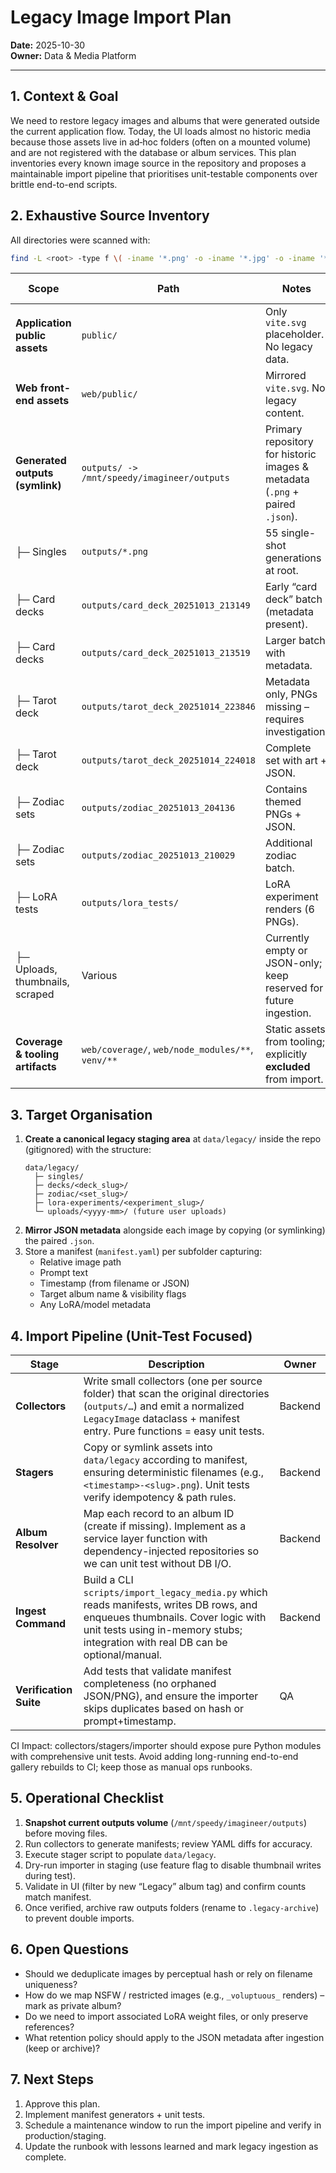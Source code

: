 # Legacy Image Import Plan

**Date:** 2025-10-30  
**Owner:** Data & Media Platform

---

## 1. Context & Goal

We need to restore legacy images and albums that were generated outside the current application flow. Today, the UI loads almost no historic media because those assets live in ad‑hoc folders (often on a mounted volume) and are not registered with the database or album services. This plan inventories every known image source in the repository and proposes a maintainable import pipeline that prioritises unit-testable components over brittle end-to-end scripts.

## 2. Exhaustive Source Inventory

All directories were scanned with:

```bash
find -L <root> -type f \( -iname '*.png' -o -iname '*.jpg' -o -iname '*.jpeg' -o -iname '*.webp' -o -iname '*.gif' -o -iname '*.bmp' -o -iname '*.tiff' -o -iname '*.svg' \)
```

| Scope | Path | Notes | Image Count |
| --- | --- | --- | ---: |
| **Application public assets** | `public/` | Only `vite.svg` placeholder. No legacy data. | 1 |
| **Web front-end assets** | `web/public/` | Mirrored `vite.svg`. No legacy content. | 1 |
| **Generated outputs (symlink)** | `outputs/ -> /mnt/speedy/imagineer/outputs` | Primary repository for historic images & metadata (`.png` + paired `.json`). | **181** |
| ├─ Singles | `outputs/*.png` | 55 single-shot generations at root. | 55 |
| ├─ Card decks | `outputs/card_deck_20251013_213149` | Early “card deck” batch (metadata present). | 9 |
| ├─ Card decks | `outputs/card_deck_20251013_213519` | Larger batch with metadata. | 34 |
| ├─ Tarot deck | `outputs/tarot_deck_20251014_223846` | Metadata only, PNGs missing – requires investigation. | 0 |
| ├─ Tarot deck | `outputs/tarot_deck_20251014_224018` | Complete set with art + JSON. | 22 |
| ├─ Zodiac sets | `outputs/zodiac_20251013_204136` | Contains themed PNGs + JSON. | 8 |
| ├─ Zodiac sets | `outputs/zodiac_20251013_210029` | Additional zodiac batch. | 12 |
| ├─ LoRA tests | `outputs/lora_tests/` | LoRA experiment renders (6 PNGs). | 6 |
| ├─ Uploads, thumbnails, scraped | Various | Currently empty or JSON-only; keep reserved for future ingestion. | 0 |
| **Coverage & tooling artifacts** | `web/coverage/`, `web/node_modules/**`, `venv/**` | Static assets from tooling; explicitly **excluded** from import. | n/a |

## 3. Target Organisation

1. **Create a canonical legacy staging area** at `data/legacy/` inside the repo (gitignored) with the structure:
   ```
   data/legacy/
     ├─ singles/
     ├─ decks/<deck_slug>/
     ├─ zodiac/<set_slug>/
     ├─ lora-experiments/<experiment_slug>/
     └─ uploads/<yyyy-mm>/ (future user uploads)
   ```
2. **Mirror JSON metadata** alongside each image by copying (or symlinking) the paired `.json`.
3. Store a manifest (`manifest.yaml`) per subfolder capturing:
   - Relative image path
   - Prompt text
   - Timestamp (from filename or JSON)
   - Target album name & visibility flags
   - Any LoRA/model metadata

## 4. Import Pipeline (Unit-Test Focused)

| Stage | Description | Owner |
| --- | --- | --- |
| **Collectors** | Write small collectors (one per source folder) that scan the original directories (`outputs/…`) and emit a normalized `LegacyImage` dataclass + manifest entry. Pure functions = easy unit tests. | Backend |
| **Stagers** | Copy or symlink assets into `data/legacy` according to manifest, ensuring deterministic filenames (e.g., `<timestamp>-<slug>.png`). Unit tests verify idempotency & path rules. | Backend |
| **Album Resolver** | Map each record to an album ID (create if missing). Implement as a service layer function with dependency-injected repositories so we can unit test without DB I/O. | Backend |
| **Ingest Command** | Build a CLI `scripts/import_legacy_media.py` which reads manifests, writes DB rows, and enqueues thumbnails. Cover logic with unit tests using in-memory stubs; integration with real DB can be optional/manual. | Backend |
| **Verification Suite** | Add tests that validate manifest completeness (no orphaned JSON/PNG), and ensure the importer skips duplicates based on hash or prompt+timestamp. | QA |

CI Impact: collectors/stagers/importer should expose pure Python modules with comprehensive unit tests. Avoid adding long-running end-to-end gallery rebuilds to CI; keep those as manual ops runbooks.

## 5. Operational Checklist

1. **Snapshot current outputs volume** (`/mnt/speedy/imagineer/outputs`) before moving files.
2. Run collectors to generate manifests; review YAML diffs for accuracy.
3. Execute stager script to populate `data/legacy`.
4. Dry-run importer in staging (use feature flag to disable thumbnail writes during test).
5. Validate in UI (filter by new “Legacy” album tag) and confirm counts match manifest.
6. Once verified, archive raw outputs folders (rename to `.legacy-archive`) to prevent double imports.

## 6. Open Questions

- Should we deduplicate images by perceptual hash or rely on filename uniqueness?
- How do we map NSFW / restricted images (e.g., `_voluptuous_` renders) – mark as private album?
- Do we need to import associated LoRA weight files, or only preserve references?
- What retention policy should apply to the JSON metadata after ingestion (keep or archive)?

## 7. Next Steps

1. Approve this plan.
2. Implement manifest generators + unit tests.
3. Schedule a maintenance window to run the import pipeline and verify in production/staging.
4. Update the runbook with lessons learned and mark legacy ingestion as complete.

